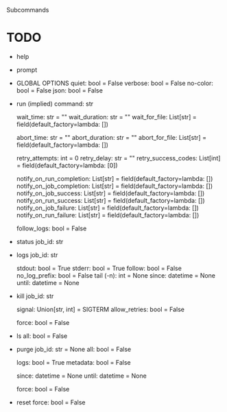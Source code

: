 Subcommands
# TODO
* help
* prompt


* GLOBAL OPTIONS
    quiet: bool = False
    verbose: bool = False
    no-color: bool = False
    json: bool = False

* run (implied)
    command: str

    wait_time: str = ""
    wait_duration: str = ""
    wait_for_file: List[str] = field(default_factory=lambda: [])

    abort_time: str = ""
    abort_duration: str = ""
    abort_for_file: List[str] = field(default_factory=lambda: [])

    retry_attempts: int = 0
    retry_delay: str = ""
    retry_success_codes: List[int] = field(default_factory=lambda: [0])

    notify_on_run_completion: List[str] = field(default_factory=lambda: [])
    notify_on_job_completion: List[str] = field(default_factory=lambda: [])
    notify_on_job_success: List[str] = field(default_factory=lambda: [])
    notify_on_run_success: List[str] = field(default_factory=lambda: [])
    notify_on_job_failure: List[str] = field(default_factory=lambda: [])
    notify_on_run_failure: List[str] = field(default_factory=lambda: [])

    follow_logs: bool = False

* status
    job_id: str

* logs
    job_id: str

    stdout: bool = True
    stderr: bool = True
    follow: bool = False
    no_log_prefix: bool = False
    tail (-n): int = None
    since: datetime = None
    until: datetime = None

* kill
    job_id: str

    signal: Union[str, int] = SIGTERM
    allow_retries: bool = False

    force: bool = False

* ls
    all: bool = False

* purge
    job_id: str = None
    all: bool = False

    logs: bool = True
    metadata: bool = False

    since: datetime = None
    until: datetime = None

    force: bool = False

* reset
    force: bool = False